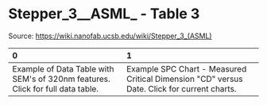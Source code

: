 # Stepper_3__ASML_ - Table 3

Source: https://wiki.nanofab.ucsb.edu/wiki/Stepper_3_(ASML)

| 0                                                                              | 1                                                                                           |
|:-------------------------------------------------------------------------------|:--------------------------------------------------------------------------------------------|
| Example of Data Table with SEM's of 320nm features. Click for full data table. | Example SPC Chart - Measured Critical Dimension "CD" versus Date. Click for current charts. |